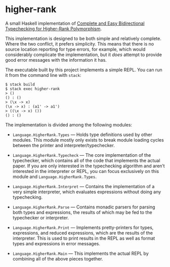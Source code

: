 # higher-rank

A small Haskell implementation of [Complete and Easy Bidirectional Typechecking
for Higher-Rank Polymorphism][complete-and-easy].

This implementation is designed to be both simple and relatively complete. Where the two conflict, it prefers simplicity. This means that there is no source location reporting for type errors, for example, which would considerably complicate the implementation, but it *does* attempt to provide good error messages with the information it has.

The executable built by this project implements a simple REPL. You can run it from the command line with `stack`:

```
$ stack build
$ stack exec higher-rank
> ()
() : ()
> (\x -> x)
(\x -> x) : (a1' -> a1')
> ((\x -> x) ())
() : ()
```

The implementation is divided among the following modules:

  - `Language.HigherRank.Types` — Holds type definitions used by other modules. This module mostly only exists to break module loading cycles between the printer and interpreter/typechecker.

  - `Language.HigherRank.Typecheck` — The core implementation of the typechecker, which contains all of the code that implements the actual paper. If you are only interested in the typechecking algorithm and aren’t interested in the interpreter or REPL, you can focus exclusively on this module and `Language.HigherRank.Types`.

  - `Language.HigherRank.Interpret` — Contains the implementation of a very simple interpreter, which evaluates expressions without doing any typechecking.

  - `Language.HigherRank.Parse` — Contains monadic parsers for parsing both types and expressions, the results of which may be fed to the typechecker or interpreter.

  - `Language.HigherRank.Print` — Implements pretty-printers for types, expressions, and reduced expressions, which are the results of the interpreter. This is used to print results in the REPL as well as format types and expressions in error messages.

  - `Language.HigherRank.Main` — This implements the actual REPL by combining all of the above pieces together.

[complete-and-easy]: http://www.cs.cmu.edu/~joshuad/papers/bidir/
